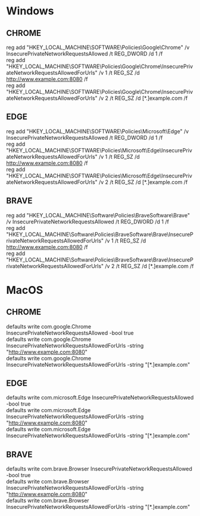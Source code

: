# Windows

## CHROME
reg add "HKEY_LOCAL_MACHINE\SOFTWARE\Policies\Google\Chrome" /v InsecurePrivateNetworkRequestsAllowed /t REG_DWORD /d 1 /f  
reg add "HKEY_LOCAL_MACHINE\SOFTWARE\Policies\Google\Chrome\InsecurePrivateNetworkRequestsAllowedForUrls" /v 1 /t REG_SZ /d http://www.example.com:8080 /f  
reg add "HKEY_LOCAL_MACHINE\SOFTWARE\Policies\Google\Chrome\InsecurePrivateNetworkRequestsAllowedForUrls" /v 2 /t REG_SZ /d [*.]example.com /f  

## EDGE
reg add "HKEY_LOCAL_MACHINE\SOFTWARE\Policies\Microsoft\Edge" /v InsecurePrivateNetworkRequestsAllowed /t REG_DWORD /d 1 /f  
reg add "HKEY_LOCAL_MACHINE\SOFTWARE\Policies\Microsoft\Edge\InsecurePrivateNetworkRequestsAllowedForUrls" /v 1 /t REG_SZ /d http://www.example.com:8080 /f  
reg add "HKEY_LOCAL_MACHINE\SOFTWARE\Policies\Microsoft\Edge\InsecurePrivateNetworkRequestsAllowedForUrls" /v 2 /t REG_SZ /d [*.]example.com /f

## BRAVE
reg add "HKEY_LOCAL_MACHINE\Software\Policies\BraveSoftware\Brave" /v InsecurePrivateNetworkRequestsAllowed /t REG_DWORD /d 1 /f  
reg add "HKEY_LOCAL_MACHINE\Software\Policies\BraveSoftware\Brave\InsecurePrivateNetworkRequestsAllowedForUrls" /v 1 /t REG_SZ /d http://www.example.com:8080 /f  
reg add "HKEY_LOCAL_MACHINE\Software\Policies\BraveSoftware\Brave\InsecurePrivateNetworkRequestsAllowedForUrls" /v 2 /t REG_SZ /d [*.]example.com /f

# MacOS

## CHROME
defaults write com.google.Chrome InsecurePrivateNetworkRequestsAllowed -bool true  
defaults write com.google.Chrome InsecurePrivateNetworkRequestsAllowedForUrls -string "http://www.example.com:8080"  
defaults write com.google.Chrome InsecurePrivateNetworkRequestsAllowedForUrls -string "[*.]example.com"  

## EDGE
defaults write com.microsoft.Edge InsecurePrivateNetworkRequestsAllowed -bool true  
defaults write com.microsoft.Edge InsecurePrivateNetworkRequestsAllowedForUrls -string "http://www.example.com:8080"  
defaults write com.microsoft.Edge InsecurePrivateNetworkRequestsAllowedForUrls -string "[*.]example.com"  

## BRAVE
defaults write com.brave.Browser InsecurePrivateNetworkRequestsAllowed -bool true  
defaults write com.brave.Browser InsecurePrivateNetworkRequestsAllowedForUrls -string "http://www.example.com:8080"  
defaults write com.brave.Browser InsecurePrivateNetworkRequestsAllowedForUrls -string "[*.]example.com"